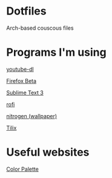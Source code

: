 # Dotfiles

Arch-based couscous files

# Programs I'm using

[youtube-dl](https://github.com/rg3/youtube-dl/)

[Firefox Beta](https://aur.archlinux.org/packages/firefox-beta/)

[Sublime Text 3](https://www.sublimetext.com/docs/3/linux_repositories.html#pacman)

[rofi](https://aur.archlinux.org/packages/rofi-git/)

[nitrogen (wallpaper)](https://wiki.archlinux.org/index.php/nitrogen)

[Tilix](https://github.com/gnunn1/tilix)


# Useful websites

[Color Palette](http://www.pictaculous.com/)

[]()

[]()

[]()

[]()

[]()

[]()

[]()

[]()
